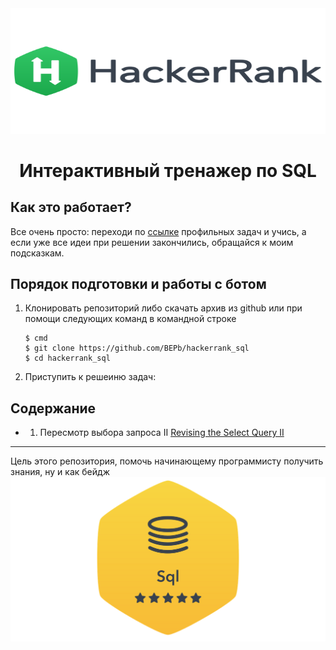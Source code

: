 <div align="center">


<img src="./art/hackerrank.png" alt="logo" width="600" height="200.5">

# Интерактивный тренажер по SQL

</div>

## Как это работает?

Все очень просто: переходи по [ссылке](https://www.hackerrank.com/domains/sql?filters%5Bstatus%5D%5B%5D=unsolved&badge_type=sql) профильных задач и учись, а если уже все идеи при решении закончились, обращайся к моим подсказкам.

## Порядок подготовки и работы с ботом

1. Клонировать репозиторий либо скачать архив из github или при помощи следующих команд в командной строке
   ```commandline
   $ cmd
   $ git clone https://github.com/BEPb/hackerrank_sql
   $ cd hackerrank_sql
   ```

2. Приступить к решеиню задач:
## Содержание
  
* 1. Пересмотр выбора запроса II [Revising the Select Query II](./tasks/1.md)

  
---






Цель этого репозитория, помочь начинающему программисту получить знания, ну и как бейдж 
<img src="./art/sql.png" alt="sertificate" >
